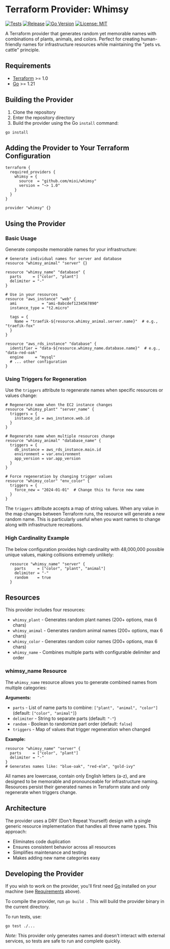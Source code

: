 # Terraform Provider: Whimsy

[![Tests](https://github.com/mioi/terraform-provider-whimsy/actions/workflows/test.yml/badge.svg)](https://github.com/mioi/terraform-provider-whimsy/actions/workflows/test.yml)
[![Release](https://img.shields.io/github/release/mioi/terraform-provider-whimsy.svg)](https://github.com/mioi/terraform-provider-whimsy/releases)
[![Go Version](https://img.shields.io/badge/go-1.21+-blue.svg)](https://golang.org)
[![License: MIT](https://img.shields.io/badge/License-MIT-yellow.svg)](https://opensource.org/licenses/MIT)

A Terraform provider that generates random yet memorable names with combinations of plants, animals, and colors. Perfect for creating human-friendly names for infrastructure resources while maintaining the "pets vs. cattle" principle.

## Requirements

- [Terraform](https://www.terraform.io/downloads.html) >= 1.0
- [Go](https://golang.org/doc/install) >= 1.21

## Building the Provider

1. Clone the repository
2. Enter the repository directory
3. Build the provider using the Go `install` command:

```shell
go install
```

## Adding the Provider to Your Terraform Configuration

```hcl
terraform {
  required_providers {
    whimsy = {
      source  = "github.com/mioi/whimsy"
      version = "~> 1.0"
    }
  }
}

provider "whimsy" {}
```

## Using the Provider

### Basic Usage

Generate composite memorable names for your infrastructure:

```hcl
# Generate individual names for server and database
resource "whimsy_animal" "server" {}

resource "whimsy_name" "database" {
  parts     = ["color", "plant"]
  delimiter = "-"
}

# Use in your resources
resource "aws_instance" "web" {
  ami           = "ami-0abcdef1234567890"
  instance_type = "t2.micro"
  
  tags = {
    Name = "traefik-${resource.whimsy_animal.server.name}"  # e.g., "traefik-fox"
  }
}

resource "aws_rds_instance" "database" {
  identifier = "data-${resource.whimsy_name.database.name}"  # e.g., "data-red-oak"
  engine     = "mysql"
  # ... other configuration
}
```

### Using Triggers for Regeneration

Use the `triggers` attribute to regenerate names when specific resources or values change:

```hcl
# Regenerate name when the EC2 instance changes
resource "whimsy_plant" "server_name" {
  triggers = {
    instance_id = aws_instance.web.id
  }
}

# Regenerate name when multiple resources change
resource "whimsy_animal" "database_name" {
  triggers = {
    db_instance = aws_rds_instance.main.id
    environment = var.environment
    app_version = var.app_version
  }
}

# Force regeneration by changing trigger values
resource "whimsy_color" "env_color" {
  triggers = {
    force_new = "2024-01-01"  # Change this to force new name
  }
}
```

The `triggers` attribute accepts a map of string values. When any value in the map changes between Terraform runs, the resource will generate a new random name. This is particularly useful when you want names to change along with infrastructure recreations.

### High Cardinality Example

The below configuration provides high cardinality with 48,000,000 possible unique values, making collisions extremely unlikely:

```hcl
  resource "whimsy_name" "server" {
    parts     = ["color", "plant", "animal"]
    delimiter = "-"
    random    = true
  }
```

## Resources

This provider includes four resources:

- `whimsy_plant` - Generates random plant names (200+ options, max 6 chars)
- `whimsy_animal` - Generates random animal names (200+ options, max 6 chars)  
- `whimsy_color` - Generates random color names (200+ options, max 6 chars)
- `whimsy_name` - Combines multiple parts with configurable delimiter and order

### whimsy_name Resource

The `whimsy_name` resource allows you to generate combined names from multiple categories:

**Arguments:**
- `parts` - List of name parts to combine: `["plant", "animal", "color"]` (default: `["color", "animal"]`)
- `delimiter` - String to separate parts (default: `"-"`)
- `random` - Boolean to randomize part order (default: `false`)
- `triggers` - Map of values that trigger regeneration when changed

**Example:**
```hcl
resource "whimsy_name" "server" {
  parts     = ["color", "plant"]
  delimiter = "-"
}
# Generates names like: "blue-oak", "red-elm", "gold-ivy"
```

All names are lowercase, contain only English letters (a-z), and are designed to be memorable and pronounceable for infrastructure naming. Resources persist their generated names in Terraform state and only regenerate when triggers change.

## Architecture

The provider uses a DRY (Don't Repeat Yourself) design with a single generic resource implementation that handles all three name types. This approach:

- Eliminates code duplication
- Ensures consistent behavior across all resources
- Simplifies maintenance and testing
- Makes adding new name categories easy

## Developing the Provider

If you wish to work on the provider, you'll first need [Go](http://www.golang.org) installed on your machine (see [Requirements](#requirements) above).

To compile the provider, run `go build .` This will build the provider binary in the current directory.

To run tests, use:

```shell
go test ./...
```

*Note:* This provider only generates names and doesn't interact with external services, so tests are safe to run and complete quickly.